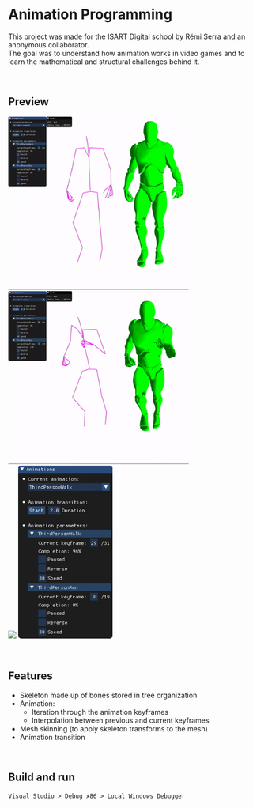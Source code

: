 # Animation Programming

This project was made for the ISART Digital school by Rémi Serra and an anonymous collaborator. <br>
The goal was to understand how animation works in video games and to learn the mathematical and structural challenges behind it.

<br>

## Preview
<img src="Screenshots/walk.gif" style="height:350px;"/> <img src="Screenshots/run.gif" style="height:350px;"/> <br>
<img src="Screenshots/transition.gif" style="height:350px;"/> <img src="Screenshots/settings.png" style="height:350px;"/>

<br>

## Features

- Skeleton made up of bones stored in tree organization
- Animation:
    - Iteration through the animation keyframes
    - Interpolation between previous and current keyframes
- Mesh skinning (to apply skeleton transforms to the mesh)
- Animation transition

<br>

## Build and run
```
Visual Studio > Debug x86 > Local Windows Debugger
```
